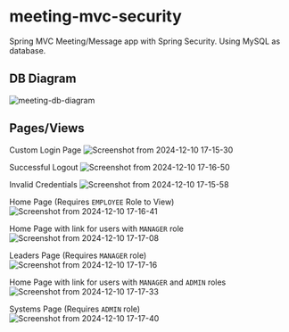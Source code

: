 # meeting-mvc-security
Spring MVC Meeting/Message app with Spring Security. Using MySQL as database.

## DB Diagram
![meeting-db-diagram](https://github.com/user-attachments/assets/84dfaeaf-a928-4c07-baff-d5d1c8fe6c04)

## Pages/Views

Custom Login Page
![Screenshot from 2024-12-10 17-15-30](https://github.com/user-attachments/assets/89cdb194-7230-4e4b-bec7-b4f80aa464d1)

Successful Logout
![Screenshot from 2024-12-10 17-16-50](https://github.com/user-attachments/assets/04f6d712-f34a-4613-b18b-540e043e275e)

Invalid Credentials
![Screenshot from 2024-12-10 17-15-58](https://github.com/user-attachments/assets/1a838c0f-1840-41a0-9f5a-8ae9d6a44a74)

Home Page (Requires `EMPLOYEE` Role to View)
![Screenshot from 2024-12-10 17-16-41](https://github.com/user-attachments/assets/736bae04-fb86-48ed-bbeb-e77b3a1adb2d)

Home Page with link for users with `MANAGER` role
![Screenshot from 2024-12-10 17-17-08](https://github.com/user-attachments/assets/fdddb30d-4902-409a-9f3a-9abcc8176ca5)

Leaders Page (Requires `MANAGER` role)
![Screenshot from 2024-12-10 17-17-16](https://github.com/user-attachments/assets/92695c74-1228-41b2-9f9e-a347695c288e)

Home Page with link for users with `MANAGER` and `ADMIN` roles
![Screenshot from 2024-12-10 17-17-33](https://github.com/user-attachments/assets/f0231d46-3e48-4943-aebe-ead901dd9990)

Systems Page (Requires `ADMIN` role)
![Screenshot from 2024-12-10 17-17-40](https://github.com/user-attachments/assets/5886619b-8733-458d-95d9-b2a21942a4bc)
